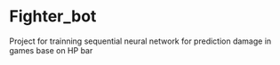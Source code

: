 # Fighter_bot

Project for trainning sequential neural network for prediction damage in games base on HP bar
